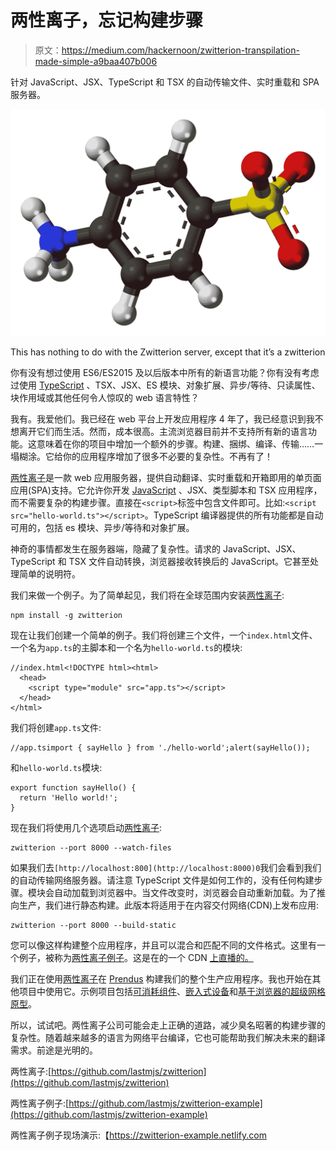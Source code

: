 # 两性离子，忘记构建步骤

> 原文：<https://medium.com/hackernoon/zwitterion-transpilation-made-simple-a9baa407b006>

针对 JavaScript、JSX、TypeScript 和 TSX 的自动传输文件、实时重载和 SPA 服务器。

![](img/4c2e31a5a1cb8c43035378062227faa0.png)

This has nothing to do with the Zwitterion server, except that it’s a zwitterion

你有没有想过使用 ES6/ES2015 及以后版本中所有的新语言功能？你有没有考虑过使用 [TypeScript](https://hackernoon.com/tagged/typescript) 、TSX、JSX、ES 模块、对象扩展、异步/等待、只读属性、块作用域或其他任何令人惊叹的 web 语言特性？

我有。我爱他们。我已经在 web 平台上开发应用程序 4 年了，我已经意识到我不想离开它们而生活。然而，成本很高。主流浏览器目前并不支持所有新的语言功能。这意味着在你的项目中增加一个额外的步骤。构建、捆绑、编译、传输……一塌糊涂。它给你的应用程序增加了很多不必要的复杂性。不再有了！

[两性离子](https://github.com/lastmjs/zwitterion)是一款 web 应用服务器，提供自动翻译、实时重载和开箱即用的单页面应用(SPA)支持。它允许你开发 [JavaScript](https://hackernoon.com/tagged/javascript) 、JSX、类型脚本和 TSX 应用程序，而不需要复杂的构建步骤。直接在`<script>`标签中包含文件即可。比如:`<script src="hello-world.ts"></script>`。TypeScript 编译器提供的所有功能都是自动可用的，包括 es 模块、异步/等待和对象扩展。

神奇的事情都发生在服务器端，隐藏了复杂性。请求的 JavaScript、JSX、TypeScript 和 TSX 文件自动转换，浏览器接收转换后的 JavaScript。它甚至处理简单的说明符。

我们来做一个例子。为了简单起见，我们将在全球范围内安装[两性离子](https://github.com/lastmjs/zwitterion):

```
npm install -g zwitterion
```

现在让我们创建一个简单的例子。我们将创建三个文件，一个`index.html`文件、一个名为`app.ts`的主脚本和一个名为`hello-world.ts`的模块:

```
//index.html<!DOCTYPE html><html>
  <head>
    <script type="module" src="app.ts"></script>
  </head>
</html>
```

我们将创建`app.ts`文件:

```
//app.tsimport { sayHello } from './hello-world';alert(sayHello());
```

和`hello-world.ts`模块:

```
export function sayHello() {
  return 'Hello world!';
}
```

现在我们将使用几个选项启动[两性离子](https://github.com/lastmjs/zwitterion):

```
zwitterion --port 8000 --watch-files
```

如果我们去`[http://localhost:800](http://localhost:8000)0`我们会看到我们的自动传输网络服务器。请注意 TypeScript 文件是如何工作的，没有任何构建步骤。模块会自动加载到浏览器中。当文件改变时，浏览器会自动重新加载。为了推向生产，我们进行静态构建。此版本将适用于在内容交付网络(CDN)上发布应用:

```
zwitterion --port 8000 --build-static
```

您可以像这样构建整个应用程序，并且可以混合和匹配不同的文件格式。这里有一个例子，被称为[两性离子例子](https://github.com/lastmjs/zwitterion-example)。这是在的一个 CDN [上直播的。](https://zwitterion-example.netlify.com/)

我们正在使用[两性离子](https://github.com/lastmjs/zwitterion)在 [Prendus](https://github.com/Prendus) 构建我们的整个生产应用程序。我也开始在其他项目中使用它。示例项目包括[可消耗组件](https://github.com/Prendus/prendus-question-elements)、[嵌入式设备](https://github.com/scramjs/scram-engine)和[基于浏览器的超级网格原型](https://github.com/lastmjs/browser-based-super-grid)。

所以，试试吧。两性离子公司可能会走上正确的道路，减少臭名昭著的构建步骤的复杂性。随着越来越多的语言为网络平台编译，它也可能帮助我们解决未来的翻译需求。前途是光明的。

两性离子:[https://github.com/lastmjs/zwitterion](https://github.com/lastmjs/zwitterion)

两性离子例子:[https://github.com/lastmjs/zwitterion-example](https://github.com/lastmjs/zwitterion-example)

两性离子例子现场演示:【https://zwitterion-example.netlify.com 